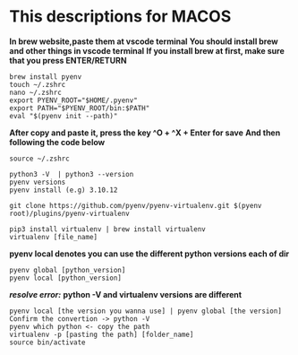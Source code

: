 # This descriptions for MACOS

**In brew website,paste them at vscode terminal**
**You should install brew and other things in vscode terminal**
**If you install brew at first, make sure that you press ENTER/RETURN**
```
brew install pyenv
touch ~/.zshrc
nano ~/.zshrc
export PYENV_ROOT="$HOME/.pyenv"
export PATH="$PYENV_ROOT/bin:$PATH"
eval "$(pyenv init --path)"
```
**After copy and paste it, press the key ^O + ^X + Enter for save**
**And then following the code below**
```
source ~/.zshrc
```
```
python3 -V  | python3 --version
pyenv versions
pyenv install (e.g) 3.10.12

git clone https://github.com/pyenv/pyenv-virtualenv.git $(pyenv root)/plugins/pyenv-virtualenv

pip3 install virtualenv | brew install virtualenv
virtualenv [file_name]
```
**pyenv local denotes you can use the different python versions each of dir**
```
pyenv global [python_version]
pyenv local [python_version]
```

***resolve error:*** **python -V and virtualenv versions are different**
```
pyenv local [the version you wanna use] | pyenv global [the version]
Confirm the convertion -> python -V
pyenv which python <- copy the path
virtualenv -p [pasting the path] [folder_name]
source bin/activate
```
